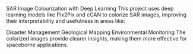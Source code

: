 SAR Image Colourization with Deep Learning
This project uses deep learning models like Pix2Pix and cGAN to colorize SAR images, improving their interpretability and usefulness in areas like:

Disaster Management
Geological Mapping
Environmental Monitoring
The colorized images provide clearer insights, making them more effective for spaceborne applications.
